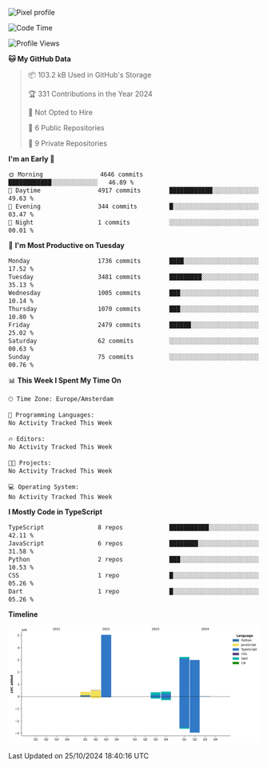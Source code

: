 ![Pixel profile](https://pixel-profile.vercel.app/api/github-stats?username=Atchferox&screen_effect=true&theme=rainbow
)


<!--START_SECTION:waka-->
![Code Time](http://img.shields.io/badge/Code%20Time-415%20hrs%204%20mins-blue)

![Profile Views](http://img.shields.io/badge/Profile%20Views-0-blue)

**🐱 My GitHub Data** 

> 📦 103.2 kB Used in GitHub's Storage 
 > 
> 🏆 331 Contributions in the Year 2024
 > 
> 🚫 Not Opted to Hire
 > 
> 📜 6 Public Repositories 
 > 
> 🔑 9 Private Repositories 
 > 
**I'm an Early 🐤** 

```text
🌞 Morning                4646 commits        ████████████░░░░░░░░░░░░░   46.89 % 
🌆 Daytime                4917 commits        ████████████░░░░░░░░░░░░░   49.63 % 
🌃 Evening                344 commits         █░░░░░░░░░░░░░░░░░░░░░░░░   03.47 % 
🌙 Night                  1 commits           ░░░░░░░░░░░░░░░░░░░░░░░░░   00.01 % 
```
📅 **I'm Most Productive on Tuesday** 

```text
Monday                   1736 commits        ████░░░░░░░░░░░░░░░░░░░░░   17.52 % 
Tuesday                  3481 commits        █████████░░░░░░░░░░░░░░░░   35.13 % 
Wednesday                1005 commits        ███░░░░░░░░░░░░░░░░░░░░░░   10.14 % 
Thursday                 1070 commits        ███░░░░░░░░░░░░░░░░░░░░░░   10.80 % 
Friday                   2479 commits        ██████░░░░░░░░░░░░░░░░░░░   25.02 % 
Saturday                 62 commits          ░░░░░░░░░░░░░░░░░░░░░░░░░   00.63 % 
Sunday                   75 commits          ░░░░░░░░░░░░░░░░░░░░░░░░░   00.76 % 
```


📊 **This Week I Spent My Time On** 

```text
🕑︎ Time Zone: Europe/Amsterdam

💬 Programming Languages: 
No Activity Tracked This Week

🔥 Editors: 
No Activity Tracked This Week

🐱‍💻 Projects: 
No Activity Tracked This Week

💻 Operating System: 
No Activity Tracked This Week
```

**I Mostly Code in TypeScript** 

```text
TypeScript               8 repos             ███████████░░░░░░░░░░░░░░   42.11 % 
JavaScript               6 repos             ████████░░░░░░░░░░░░░░░░░   31.58 % 
Python                   2 repos             ███░░░░░░░░░░░░░░░░░░░░░░   10.53 % 
CSS                      1 repo              █░░░░░░░░░░░░░░░░░░░░░░░░   05.26 % 
Dart                     1 repo              █░░░░░░░░░░░░░░░░░░░░░░░░   05.26 % 
```



**Timeline**

![Lines of Code chart](https://raw.githubusercontent.com/Atchferox/Atchferox/main/assets/bar_graph.png)


 Last Updated on 25/10/2024 18:40:16 UTC
<!--END_SECTION:waka-->
